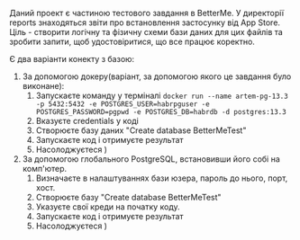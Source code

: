 Даний проект є частиною тестового завдання в BetterMe.
У директорії reports знаходяться звіти про встановлення застосунку від App Store.
Ціль - створити логічну та фізичну схеми бази даних для цих файлів та зробити 
запити, щоб удостовіритися, що все працює коректно.

Є два варіанти конекту з базою:
1) За допомогою докеру(варіант, за допомогою якого це завдання було виконане):
    1. Запускаєте команду у терміналі ```docker run --name artem-pg-13.3 -p 5432:5432 -e POSTGRES_USER=habrpguser -e POSTGRES_PASSWORD=pgpwd -e POSTGRES_DB=habrdb -d postgres:13.3```
    2. Вказуєте credentials у коді
    3. Створюєте базу даних "Create database BetterMeTest"
    4. Запускаєте код і отримуєте результат
    5. Насолоджуєтеся )
2) За допомогою глобального PostgreSQL, встановивши його собі на комп'ютер.
    1. Визначаєте в налаштуваннях бази юзера, пароль до нього, порт, хост.
    2. Створюєте базу "Create database BetterMeTest"
    3. Указуєте свої креди на початку коду.
    4. Запускаєте код і отримуєте результат
    5. Насолоджуєтеся )
